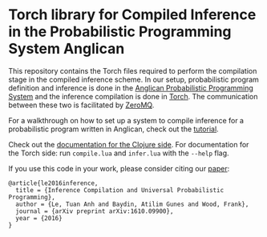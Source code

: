 # Torch library for Compiled Inference in the Probabilistic Programming System Anglican

This repository contains the Torch files required to perform the compilation stage in the compiled inference scheme. In our setup, probabilistic program definition and inference is done in the [Anglican Probabilistic Programming System](http://www.robots.ox.ac.uk/~fwood/anglican/) and the inference compilation is done in [Torch](http://torch.ch/). The communication between these two is facilitated by [ZeroMQ](http://zeromq.org/).

For a walkthrough on how to set up a system to compile inference for a probabilistic program written in Anglican, check out the [tutorial](TUTORIAL.md).

Check out the [documentation for the Clojure side](http://tuananhle.co.uk/anglican-csis-doc/). For documentation for the Torch side: run `compile.lua` and `infer.lua` with the `--help` flag.

If you use this code in your work, please consider citing our [paper](https://arxiv.org/abs/1610.09900):
```
@article{le2016inference,
  title = {Inference Compilation and Universal Probabilistic Programming},
  author = {Le, Tuan Anh and Baydin, Atilim Gunes and Wood, Frank},
  journal = {arXiv preprint arXiv:1610.09900},
  year = {2016}
}
```
